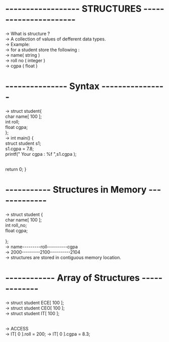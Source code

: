 # ------------------ STRUCTURES ----------------------
-> What is structure ?
<br>
-> A collection of values of defferent data types.
<br>
-> Example: 
<br>
-> for a student store the following :
<br>
-> name( string )
<br>
-> roll no ( integer )
<br>
-> cgpa ( float )
<br>

# --------------- Syntax ----------------
-> struct student{
<br>                 char name[ 100 ];
<br>                 int roll;
<br>                 float cgpa;
<br>               };
<br>
-> int main()
{
<br>
     struct student s1;
<br> s1.cgpa = 7.8;
<br> printf(" Your cgpa : %f ",s1.cgpa );

<br>   return 0;
}
<br>

# ----------- Structures in Memory -------------
-> struct student {
<br>                  char  name[ 100 ];
<br>                  int roll_no;
<br>                  float cgpa;
<br>
<br>                 };
<br>
-> name---------roll----------cgpa
<br>
-> 2000---------2100----------2104 
<br>
-> structures are stored in contiguous memory location.
<br>

# ------------ Array of Structures -------------
-> struct student ECE[ 100 ];
<br>
-> struct student CEO[ 100 ];
<br>
-> struct student   IT[ 100 ];

<br>
-> ACCESS 
<br>
-> IT[ 0 ].roll = 200;
-> IT[ 0 ].cgpa = 8.3;